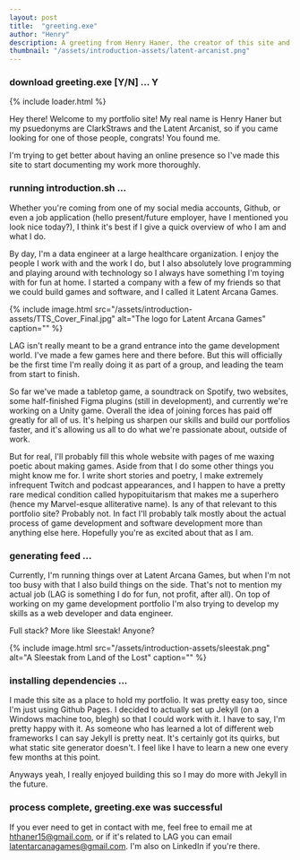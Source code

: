```yaml
---
layout: post
title:  "greeting.exe"
author: "Henry"
description: A greeting from Henry Haner, the creator of this site and many other passion projects!
thumbnail: "/assets/introduction-assets/latent-arcanist.png"
---
```

### download greeting.exe [Y/N] ... Y

{% include loader.html %}

Hey there! Welcome to my portfolio site! My real name is Henry Haner but my psuedonyms are ClarkStraws and the Latent Arcanist, so if you came looking for one of those people, congrats! You found me.

I'm trying to get better about having an online presence so I've made this site to start documenting my work more thoroughly.

### running introduction.sh ...
Whether you're coming from one of my social media accounts, Github, or even a job application (hello present/future employer, have I mentioned you look nice today?), I think it's best if I give a quick overview of who I am and what I do.

By day, I'm a data engineer at a large healthcare organization. I enjoy the people I work with and the work I do, but I also absolutely love programming and playing around with technology so I always have something I'm toying with for fun at home. I started a company with a few of my friends so that we could build games and software, and I called it Latent Arcana Games.

{% include image.html src="/assets/introduction-assets/TTS_Cover_Final.jpg" alt="The logo for Latent Arcana Games" caption="" %}


LAG isn't really meant to be a grand entrance into the game development world. I've made a few games here and there before. But this will officially be the first time I'm really doing it as part of a group, and leading the team from start to finish.

So far we've made a tabletop game, a soundtrack on Spotify, two websites, some half-finished Figma plugins (still in development), and currently we're working on a Unity game. Overall the idea of joining forces has paid off greatly for all of us. It's helping us sharpen our skills and build our portfolios faster, and it's allowing us all to do what we're passionate about, outside of work.

But for real, I'll probably fill this whole website with pages of me waxing poetic about making games. Aside from that I do some other things you might know me for. I write short stories and poetry, I make extremely infrequent Twitch and podcast appearances, and I happen to have a pretty rare medical condition called hypopituitarism that makes me a superhero (hence my Marvel-esque alliterative name). Is any of that relevant to this portfolio site? Probably not. In fact I'll probably talk mostly about the actual process of game development and software development more than anything else here. Hopefully you're as excited about that as I am.

### generating feed ...

Currently, I'm running things over at Latent Arcana Games, but when I'm not too busy with that I also build things on the side. That's not to mention my actual job (LAG is something I do for fun, not profit, after all). On top of working on my game development portfolio I'm also trying to develop my skills as a web developer and data engineer. 

Full stack? More like Sleestak! Anyone?

{% include image.html src="/assets/introduction-assets/sleestak.png" alt="A Sleestak from Land of the Lost" caption="" %}

### installing dependencies ...
I made this site as a place to hold my portfolio. It was pretty easy too, since I'm just using Github Pages. I decided to actually set up Jekyll (on a Windows machine too, blegh) so that I could work with it. I have to say, I'm pretty happy with it. As someone who has learned a lot of different web frameworks I can say Jekyll is pretty neat. It's certainly got its quirks, but what static site generator doesn't. I feel like I have to learn a new one every few months at this point.

Anyways yeah, I really enjoyed building this so I may do more with Jekyll in the future.

### process complete, greeting.exe was successful

If you ever need to get in contact with me, feel free to email me at hthaner15@gmail.com, or if it's related to LAG you can email latentarcanagames@gmail.com. I'm also on LinkedIn if you're there.

